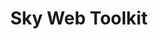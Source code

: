 ---
title: Sky Web Toolkit
link: http://skyglobal.github.io/web-toolkit/
tags:
 - frontend
 - patterns
---